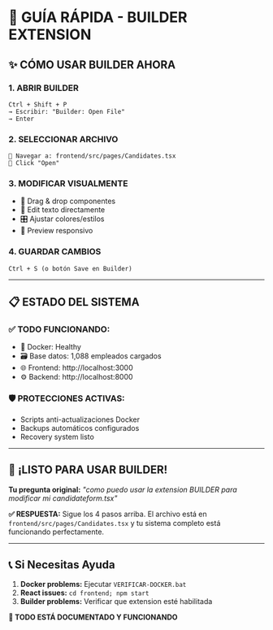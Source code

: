 # 🎯 GUÍA RÁPIDA - BUILDER EXTENSION

## ✨ CÓMO USAR BUILDER AHORA

### **1. ABRIR BUILDER** 
```
Ctrl + Shift + P
→ Escribir: "Builder: Open File"
→ Enter
```

### **2. SELECCIONAR ARCHIVO**
```
📁 Navegar a: frontend/src/pages/Candidates.tsx
🎯 Click "Open" 
```

### **3. MODIFICAR VISUALMENTE**
- 🎨 Drag & drop componentes
- 📝 Edit texto directamente  
- 🎛️ Ajustar colores/estilos
- 📱 Preview responsivo

### **4. GUARDAR CAMBIOS**
```
Ctrl + S (o botón Save en Builder)
```

---

## 📋 ESTADO DEL SISTEMA

### **✅ TODO FUNCIONANDO:**
- 🐳 Docker: Healthy
- 🗃️ Base datos: 1,088 empleados cargados
- 🌐 Frontend: http://localhost:3000  
- ⚙️ Backend: http://localhost:8000

### **🛡️ PROTECCIONES ACTIVAS:**
- Scripts anti-actualizaciones Docker
- Backups automáticos configurados
- Recovery system listo

---

## 🎉 **¡LISTO PARA USAR BUILDER!**

**Tu pregunta original:** *"como puedo usar la extension BUILDER para modificar mi candidateform.tsx"*

**✅ RESPUESTA:** Sigue los 4 pasos arriba. El archivo está en `frontend/src/pages/Candidates.tsx` y tu sistema completo está funcionando perfectamente.

---

## 📞 Si Necesitas Ayuda

1. **Docker problems:** Ejecutar `VERIFICAR-DOCKER.bat`
2. **React issues:** `cd frontend; npm start` 
3. **Builder problems:** Verificar que extension esté habilitada

**🎯 TODO ESTÁ DOCUMENTADO Y FUNCIONANDO**